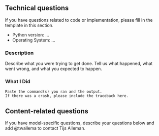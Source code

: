 <!-- If you have a question or issue about pyIEEM, please use following template. -->

## Technical questions
If you have questions related to code or implementation, please fill in the template in this section.

* Python version: ...
* Operating System: ...

### Description

Describe what you were trying to get done.
Tell us what happened, what went wrong, and what you expected to happen.

### What I Did

```
Paste the command(s) you ran and the output.
If there was a crash, please include the traceback here.
```

## Content-related questions
If you have model-specific questions, describe your questions below and add @twallema to contact Tijs Alleman.

